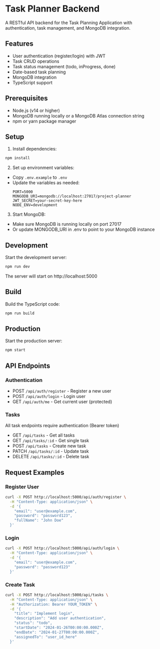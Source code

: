 # Task Planner Backend

A RESTful API backend for the Task Planning Application with authentication, task management, and MongoDB integration.

## Features

- User authentication (register/login) with JWT
- Task CRUD operations
- Task status management (todo, inProgress, done)
- Date-based task planning
- MongoDB integration
- TypeScript support

## Prerequisites

- Node.js (v14 or higher)
- MongoDB running locally or a MongoDB Atlas connection string
- npm or yarn package manager

## Setup

1. Install dependencies:
```bash
npm install
```

2. Set up environment variables:
- Copy `.env.example` to `.env`
- Update the variables as needed:
  ```
  PORT=5000
  MONGODB_URI=mongodb://localhost:27017/project-planner
  JWT_SECRET=your-secret-key-here
  NODE_ENV=development
  ```

3. Start MongoDB:
- Make sure MongoDB is running locally on port 27017
- Or update MONGODB_URI in .env to point to your MongoDB instance

## Development

Start the development server:
```bash
npm run dev
```

The server will start on http://localhost:5000

## Build

Build the TypeScript code:
```bash
npm run build
```

## Production

Start the production server:
```bash
npm start
```

## API Endpoints

### Authentication
- POST `/api/auth/register` - Register a new user
- POST `/api/auth/login` - Login user
- GET `/api/auth/me` - Get current user (protected)

### Tasks
All task endpoints require authentication (Bearer token)

- GET `/api/tasks` - Get all tasks
- GET `/api/tasks/:id` - Get single task
- POST `/api/tasks` - Create new task
- PATCH `/api/tasks/:id` - Update task
- DELETE `/api/tasks/:id` - Delete task

## Request Examples

### Register User
```bash
curl -X POST http://localhost:5000/api/auth/register \
  -H "Content-Type: application/json" \
  -d '{
    "email": "user@example.com",
    "password": "password123",
    "fullName": "John Doe"
  }'
```

### Login
```bash
curl -X POST http://localhost:5000/api/auth/login \
  -H "Content-Type: application/json" \
  -d '{
    "email": "user@example.com",
    "password": "password123"
  }'
```

### Create Task
```bash
curl -X POST http://localhost:5000/api/tasks \
  -H "Content-Type: application/json" \
  -H "Authorization: Bearer YOUR_TOKEN" \
  -d '{
    "title": "Implement login",
    "description": "Add user authentication",
    "status": "todo",
    "startDate": "2024-01-26T00:00:00.000Z",
    "endDate": "2024-01-27T00:00:00.000Z",
    "assignedTo": "user_id_here"
  }'